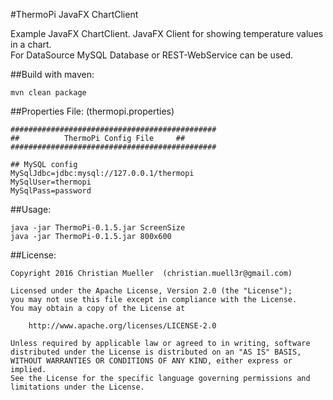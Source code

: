 #ThermoPi JavaFX ChartClient

Example JavaFX ChartClient.
JavaFX Client for showing temperature values in a chart.  
For DataSource MySQL Database or REST-WebService can be used.


##Build with maven:
```
mvn clean package
```

##Properties File: (thermopi.properties)

```
##############################################
##          ThermoPi Config File     ##
##############################################

## MySQL config
MySqlJdbc=jdbc:mysql://127.0.0.1/thermopi
MySqlUser=thermopi
MySqlPass=password
```


##Usage:
```
java -jar ThermoPi-0.1.5.jar ScreenSize 
java -jar ThermoPi-0.1.5.jar 800x600
```


##License:
```
Copyright 2016 Christian Mueller  (christian.muell3r@gmail.com)

Licensed under the Apache License, Version 2.0 (the "License");
you may not use this file except in compliance with the License.
You may obtain a copy of the License at

    http://www.apache.org/licenses/LICENSE-2.0

Unless required by applicable law or agreed to in writing, software
distributed under the License is distributed on an "AS IS" BASIS,
WITHOUT WARRANTIES OR CONDITIONS OF ANY KIND, either express or implied.
See the License for the specific language governing permissions and
limitations under the License.
```
